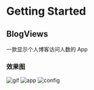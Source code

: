 # Getting Started

## BlogViews
一款显示个人博客访问人数的 App

### 效果图
![gif](http://image.joylau.cn/blog/Awtrix-preview-png.png)
![app](http://image.joylau.cn/blog/Awtrix-web-app.png)
![config](http://image.joylau.cn/blog/Awtrix-web-config.png)